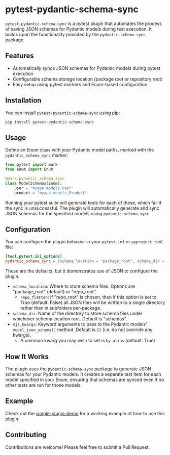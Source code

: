 # pytest-pydantic-schema-sync

`pytest-pydantic-schema-sync` is a pytest plugin that automates the process of saving JSON schemas for Pydantic
models during test execution. It builds upon the functionality provided by the `pydantic-schema-sync` package.

## Features

- Automatically syncs JSON schemas for Pydantic models during pytest execution
- Configurable schema storage location (package root or repository root)
- Easy setup using pytest markers and Enum-based configuration

## Installation

You can install `pytest-pydantic-schema-sync` using pip:

```
pip install pytest-pydantic-schema-sync
```

## Usage

Define an Enum class with your Pydantic model paths, marked with the `pydantic_schema_sync` marker:

```python
from pytest import mark
from enum import Enum

@mark.pydantic_schema_sync
class ModelSchemas(Enum):
    user = "myapp.models.User"
    product = "myapp.models.Product"
```

Running your pytest suite will generate tests for each of these, which fail if the sync is unsuccessful.
The plugin will automatically generate and sync JSON schemas for the specified models using `pydantic-schema-sync`.

## Configuration

You can configure the plugin behavior in your `pytest.ini` or `pyproject.toml` file:

```ini
[tool.pytest.ini_options]
pydantic_schema_sync = {schema_location = "package_root", schema_dir = "schemas", repo_flatten = false, mjs_kwargs = {}}
```

These are the defaults, but it demonstrates use of JSON to configure the plugin.

- `schema_location`: Where to store schema files. Options are "package_root" (default) or "repo_root".
  - `repo_flatten`: If "repo_root" is chosen, then if this option is set to True (default: False)
    all JSON files will be written to a single directory rather than in subfolders per-package.
- `schema_dir`: Name of the directory to store schema files under whichever schema location root. Default is "schemas".
- `mjs_kwargs`: Keyword arguments to pass to the Pydantic models' `model_json_schema()` method.
  Default is `{}` (i.e. do not override any kwargs).
  - A common kwarg you may wish to set is `by_alias` (default: True)

## How It Works

The plugin uses the `pydantic-schema-sync` package to generate JSON schemas for your Pydantic models.
It creates a separate test item for each model specified in your Enum, ensuring that schemas are synced
even if no other tests are run for those models.

## Example

Check out the [simple-plugin-demo](https://github.com/lmmx/pydantic-schema-sync/tree/master/packages/simple-plugin-demo)
for a working example of how to use this plugin.

## Contributing

Contributions are welcome! Please feel free to submit a Pull Request.
